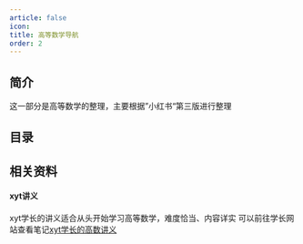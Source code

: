 ```yaml
---
article: false
icon: 
title: 高等数学导航
order: 2
---
```

## 简介
这一部分是高等数学的整理，主要根据”小红书“第三版进行整理
## 目录

## 相关资料
#### xyt讲义
xyt学长的讲义适合从头开始学习高等数学，难度恰当、内容详实
可以前往学长网站查看笔记[xyt学长的高数讲义](https://darkoxie.github.io)

#### 